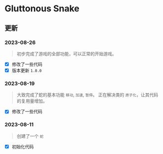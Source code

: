# Gluttonous Snake

## 更新

### 2023-08-26

> 初步完成了游戏的全部功能，可以正常的开始游戏。

- [x] 修改了一些代码
- [x] 版本更新 `1.0.0`

### 2023-08-19

> 大致完成了蛇的基本功能 `移动`, `加速`, `暂停`。
> 正在解决类的 `原子化`，让其代码的复用量增加。

- [x] 修改了一些代码

### 2023-08-11

> 创建了一个 `蛇`

- [x] 初始化代码
